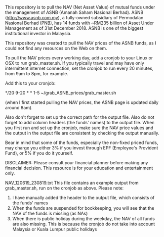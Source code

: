 
This repository is to pull the NAV (Net Asset Value) of mutual funds under the management of ASNB (Amanah Saham Nasional Berhad).
ASNB (http://www.asnb.com.my), a fully-owned subsidiary of Permodalan Nasional Berhad (PNB), has 14 funds with ~RM235 billion of Asset Under Management as of 31st December 2018. ASNB is one of the biggest institutional investor in Malaysia.

This repository was created to pull the NAV prices of the ASNB funds, as I could not find any resources on the Web on them.

To pull the NAV prices every working day, add a cronjob to your Linux or OSX to run grab_master.sh.
If you typically travel and may have only intermittent internet connection, set the cronjob to run every 20 minutes, from 9am to 8pm, for example.

Add this to your cronjob:

*/20 9-20 * * 1-5 ~/grab_ASNB_prices/grab_master.sh


(when I first started pulling the NAV prices, the ASNB page is updated daily around 8am).

Also don't forget to set up the correct path for the output file. Also do not forget to add column headers (the funds' names) to the output file. When you first run and set up the cronjob, make sure the NAV price values and the output in the output file are consistent by checking the output manually.

Bear in mind that some of the funds, especially the non-fixed priced funds, may charge you either 3% if you invest through EPF (Employee's Provident Fund), or 5% if you do it yourself.

DISCLAIMER: Please consult your financial planner before making any financial decision. This resource is for your education and entertainment only.


NAV_120619_230819.txt
This file contains an example output from grab_master.sh, run on the cronjob as above.
Please note:
1) I have manually added the header to the output file, which consists of the funds' names
2) When the funds are suspended for bookkeeping, you will see that the NAV of the funds is missing (as NAs)
3) When there is public holiday during the weekday, the NAV of all funds are also missing. This is because the cronjob do not take into account Malaysia or Kuala Lumpur public holidays
